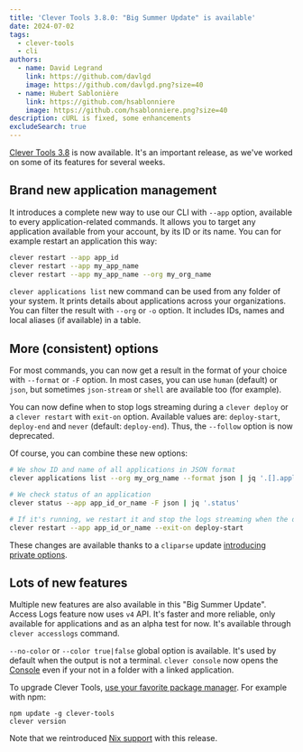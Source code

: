 ```yaml
---
title: 'Clever Tools 3.8.0: "Big Summer Update" is available'
date: 2024-07-02
tags:
  - clever-tools
  - cli
authors:
  - name: David Legrand
    link: https://github.com/davlgd
    image: https://github.com/davlgd.png?size=40
  - name: Hubert Sablonière
    link: https://github.com/hsablonniere
    image: https://github.com/hsablonniere.png?size=40
description: cURL is fixed, some enhancements
excludeSearch: true
---
```


[Clever Tools 3.8](https://github.com/CleverCloud/clever-tools/releases/tag/3.8.0) is now available. It's an important release, as we've worked on some of its features for several weeks.

## Brand new application management

It introduces a complete new way to use our CLI with `--app` option, available to every application-related commands. It allows you to target any application available from your account, by its ID or its name. You can for example restart an application this way:

```bash
clever restart --app app_id
clever restart --app my_app_name
clever restart --app my_app_name --org my_org_name
```
`clever applications list` new command can be used from any folder of your system. It prints details about applications across your organizations. You can filter the result with `--org` or `-o` option. It includes IDs, names and local aliases (if available) in a table.

## More (consistent) options

For most commands, you can now get a result in the format of your choice with `--format` or `-F` option. In most cases, you can use `human` (default) or `json`, but sometimes `json-stream` or `shell` are available too (for example).

You can now define when to stop logs streaming during a `clever deploy` or a `clever restart` with `exit-on` option. Available values are: `deploy-start`, `deploy-end` and `never` (default: `deploy-end`). Thus, the `--follow` option is now deprecated.

Of course, you can combine these new options:

```bash
# We show ID and name of all applications in JSON format
clever applications list --org my_org_name --format json | jq '.[].applications[] | {app_id, name}'

# We check status of an application
clever status --app app_id_or_name -F json | jq '.status'

# If it's running, we restart it and stop the logs streaming when the deployment starts
clever restart --app app_id_or_name --exit-on deploy-start
```

These changes are available thanks to a `cliparse` update [introducing private options](https://github.com/CleverCloud/cliparse-node/commit/023bd72ddce66337c5b0716ddb3c2a103ff252a8).

## Lots of new features

Multiple new features are also available in this "Big Summer Update". Access Logs feature now uses `v4` API. It's faster and more reliable, only available for applications and as an alpha test for now. It's available through `clever accesslogs` command.

`--no-color` or `--color true|false` global option is available. It's used by default when the output is not a terminal. `clever console` now opens the [Console](https://console.clever-cloud.com) even if your not in a folder with a linked application.

To upgrade Clever Tools, [use your favorite package manager](https://github.com/CleverCloud/clever-tools/blob/master/docs/setup-systems.md#how-to-install-clever-tools). For example with npm:

```
npm update -g clever-tools
clever version
```

Note that we reintroduced [Nix support](https://github.com/CleverCloud/clever-tools/blob/master/docs/setup-systems.md#nix-package-manager) with this release.
